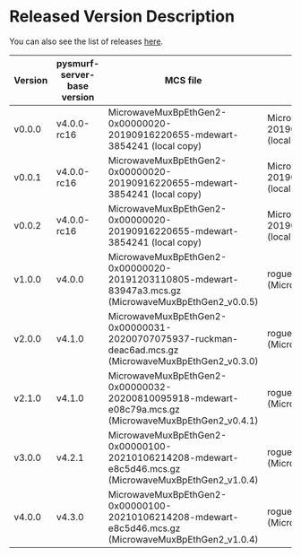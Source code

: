 # Released Version Description

You can also see the list of releases [here](https://github.com/slaclab/pysmurf-stable-docker/releases).

Version      | pysmurf-server-base version | MCS file                                                                        | pyrogue's zip file                                                                                            | configuration file                                | Server arguments
-------------|-----------------------------|---------------------------------------------------------------------------------|---------------------------------------------------------------------------------------------------------------|---------------------------------------------------|-----------------------------------
 v0.0.0      | v4.0.0-rc16                 | MicrowaveMuxBpEthGen2-0x00000020-20190916220655-mdewart-3854241 (local copy)    | MicrowaveMuxBpEthGen2-0x00000020-20190916220655-mdewart-3854241.zip (local copym incl. numpy imports fixes)   | defaults_lbonly_c03_bay0.yml (v0.0.3)             | --disable-bay1
 v0.0.1      | v4.0.0-rc16                 | MicrowaveMuxBpEthGen2-0x00000020-20190916220655-mdewart-3854241 (local copy)    | MicrowaveMuxBpEthGen2-0x00000020-20190916220655-mdewart-3854241.zip (local copym incl. numpy imports fixes)   | defaults_lbonly_c02_bay0.yml (v0.0.3)             | --disable-bay1
 v0.0.2      | v4.0.0-rc16                 | MicrowaveMuxBpEthGen2-0x00000020-20190916220655-mdewart-3854241 (local copy)    | MicrowaveMuxBpEthGen2-0x00000020-20190916220655-mdewart-3854241.zip (local copym incl. numpy imports fixes)   | 2019_06_04_Dual_Band_AMC_Config_LBx2.yml (v0.0.3) |
v1.0.0 | v4.0.0 | MicrowaveMuxBpEthGen2-0x00000020-20191203110805-mdewart-83947a3.mcs.gz (MicrowaveMuxBpEthGen2_v0.0.5) | rogue_MicrowaveMuxBpEthGen2_v0.0.5.zip (MicrowaveMuxBpEthGen2_v0.0.5) | Full repo (v1.0.0) | 
v2.0.0 | v4.1.0 | MicrowaveMuxBpEthGen2-0x00000031-20200707075937-ruckman-deac6ad.mcs.gz (MicrowaveMuxBpEthGen2_v0.3.0) | rogue_MicrowaveMuxBpEthGen2_v0.3.0.zip (MicrowaveMuxBpEthGen2_v0.3.0) | Full repo (v1.3.0) | 
v2.1.0 | v4.1.0 | MicrowaveMuxBpEthGen2-0x00000032-20200810095918-mdewart-e08c79a.mcs.gz (MicrowaveMuxBpEthGen2_v0.4.1) | rogue_MicrowaveMuxBpEthGen2_v0.4.1.zip (MicrowaveMuxBpEthGen2_v0.4.1) | Full repo (v1.3.0) | 
v3.0.0 | v4.2.1 | MicrowaveMuxBpEthGen2-0x00000100-20210106214208-mdewart-e8c5d46.mcs.gz (MicrowaveMuxBpEthGen2_v1.0.4) | rogue_MicrowaveMuxBpEthGen2_v1.0.4.zip (MicrowaveMuxBpEthGen2_v1.0.4) | Full repo (v1.4.0) | 
v4.0.0 | v4.3.0 | MicrowaveMuxBpEthGen2-0x00000100-20210106214208-mdewart-e8c5d46.mcs.gz (MicrowaveMuxBpEthGen2_v1.0.4) | rogue_MicrowaveMuxBpEthGen2_v1.0.4.zip (MicrowaveMuxBpEthGen2_v1.0.4) | Full repo (v1.4.0) | 

